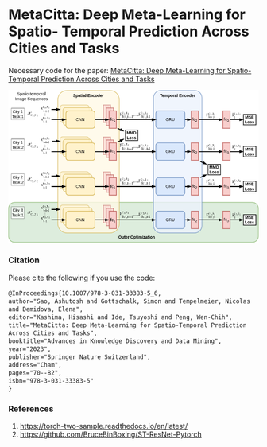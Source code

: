 # MetaCitta: Deep Meta-Learning for Spatio- Temporal Prediction Across Cities and Tasks

Necessary code for the paper: [MetaCitta: Deep Meta-Learning for Spatio- Temporal Prediction Across Cities and Tasks](https://link.springer.com/chapter/10.1007/978-3-031-33383-5_6)

![MetaCitta](MetaCitta.png)

### Citation
Please cite the following if you use the code:
```
@InProceedings{10.1007/978-3-031-33383-5_6,
author="Sao, Ashutosh and Gottschalk, Simon and Tempelmeier, Nicolas and Demidova, Elena",
editor="Kashima, Hisashi and Ide, Tsuyoshi and Peng, Wen-Chih",
title="MetaCitta: Deep Meta-Learning for Spatio-Temporal Prediction Across Cities and Tasks",
booktitle="Advances in Knowledge Discovery and Data Mining",
year="2023",
publisher="Springer Nature Switzerland",
address="Cham",
pages="70--82",
isbn="978-3-031-33383-5"
}
```

### References

1. https://torch-two-sample.readthedocs.io/en/latest/
2. https://github.com/BruceBinBoxing/ST-ResNet-Pytorch

